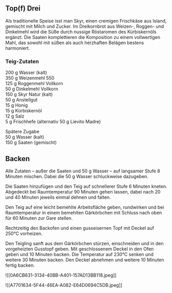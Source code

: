 ## Top(f) Drei

Als traditionelle Speise isst man Skyr, einen cremigen Frischkäse aus Island, gemischt mit Milch und Zucker. Im Dreikornbrot aus Weizen-, Roggen- und Dinkelmehl wird die Süße durch nussige Röstaromen des Kürbiskernöls ergänzt. Die Saaten komplettieren die Komposition zu einem vollwertigen Mahl, das sowohl mit süßen als auch herzhaften Belägen bestens harmoniert.

### Teig-Zutaten

200 g Wasser (kalt)  
350 g Weizenmehl 550  
125 g Roggenmehl Vollkorn  
50 g Dinkelmehl Vollkorn  
150 g Skyr Natur (kalt)  
50 g Anstellgut  
15 g Honig  
15 g Kürbiskernöl  
12 g Salz  
5 g Frischhefe (alternativ 50 g Lievito Madre) 

Spätere Zugabe  
50 g Wasser (kalt)  
150 g Saaten (gemischt)

## Backen

Alle Zutaten – außer die Saaten und 50 g Wasser – auf langsamer Stufe 8 Minuten mischen. Dabei die 50 g Wasser schluckweise dazugeben.

Die Saaten hinzufügen und den Teig auf schnellerer Stufe 6 Minuten kneten. Abgedeckt bei Raumtemperatur 90 Minuten gehen lassen, dabei nach 20 und 40 Minuten jeweils einmal dehnen und falten.

Den Teig auf eine leicht bemehlte Arbeitsfläche geben, rundwirken und bei Raumtemperatur in einem bemehlten Gärkörbchen mit Schluss nach oben für 60 Minuten zur Gare stellen.

Rechtzeitig den Backofen und einen gusseisernen Topf mit Deckel auf 250°C vorheizen.

Den Teigling sanft aus dem Gärkörbchen stürzen, einschneiden und in den vorgeheizten Gusstopf geben. Mit geschlossenem Deckel in den Ofen geben und 10 Minuten backen. Die Temperatur auf 230°C senken und weitere 30 Minuten backen. Den Deckel abnehmen und weitere 10 Minuten fertig backen.

![[0A6CB631-3134-40BB-A401-157AD13BB118.jpeg]]

![[A7701634-5F44-46EA-A082-E64D0694C5DB.jpeg]]